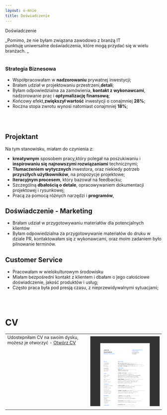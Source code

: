 ```yaml
---
layout: o-mnie
title: Doświadczenie
---
```

 Doświadczenie

_Pomimo, że nie byłam związana zawodowo z branżą IT<br>
punktuję uniwersalne doświadczenia, które mogą przydać się w wielu branżach. _
<br>
<br>

 ### Strategia Biznesowa 
 
- Współpracowałam w **nadzorowaniu** prywatnej inwestycji;
- Brałam udział w projektowaniu przestrzeni,**detali**; 
- Byłam odpowiedzialna za zamówienia, **kontakt z wykonawcami**,<br> nadzorowanie prac i **optymalizację finansową**;
- Końcowy efekt,**zwiększył wartość** inwestycji o conajmniej **28%**;
- Roczna stopa zwrotu wynosi natomiast conajmniej **18%**;
<br>
<br>

## Projektant
Na tym stanowisku, miałam do czynienia z:

- **kreatywnym** sposobem pracy,który polegał na poszukiwaniu i **inspirowaniu się** **najnowszymi rozwiązaniami** technicznymi;
- **Tłumaczeniem** **wytycznych** inwestora, oraz niekiedy potrzeb **przyszłych użytkowników**, na propozycje projektowe;
- **Iteracyjnym procesem**, który bazował na feedbacku;
- Szczególną **dbałością o detale**, opracowywaniem dokumentacji projektowej i rysunkowej;
- Pracą za pomocą różnych narzędzi i **programów**, 

## Doświadczenie - Marketing

- Brałam udział w przygotowywaniu materiałów dla potencjalnych klientów
- Byłam odpowiedzialna za przygotowywanie materiałów do druku w dziale PR, kontaktowałam się z wykonawcami, oraz moim zadaniem było pilnowanie terminów.

## Customer Service

- Pracowałam w wielokulturowym środowisku 
- Miałam bezpośredni kontakt z klientem i dbałam o jego całościowe doświadczenie, jakość produktów i usług;
- Często praca była pod presją czasu, z nieprzewidywalnymi sytuacjami;
<br>
<br>

# CV


|                                                              |                                                              |
| ------------------------------------------------------------ | -----------------------------------------------------------: |
| Udostepniłam CV na swoim dysku, możesz je otworzyć - [Otwórz CV](https://drive.google.com/file/d/1hEogPlysEIRWZVdXuUgcO1zGA7fMLJJW/view?usp=sharing)<br/><br><br><br><br/><br/><br/><br/><br><br><br><br/><br/> | [![image-text](https://raw.githubusercontent.com/AnitakasperekUX/AnitakasperekUX.github.io/main/assets/img/Mask%20Group%404x.png)](https://raw.githubusercontent.com/AnitakasperekUX/AnitakasperekUX.github.io/main/assets/img/2021_cv_dark%20mode%2012%40.png) |





